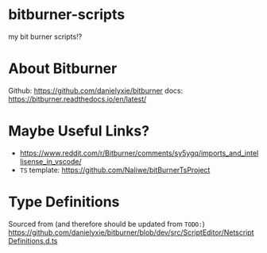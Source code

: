 # bitburner-scripts
my bit burner scripts⁉

# About Bitburner
Github: https://github.com/danielyxie/bitburner
docs: https://bitburner.readthedocs.io/en/latest/

# Maybe Useful Links?
- https://www.reddit.com/r/Bitburner/comments/sy5ygq/imports_and_intellisense_in_vscode/
- `TS` template: https://github.com/Naliwe/bitBurnerTsProject

# Type Definitions

Sourced from (and therefore should be updated from `TODO:`) https://github.com/danielyxie/bitburner/blob/dev/src/ScriptEditor/NetscriptDefinitions.d.ts
